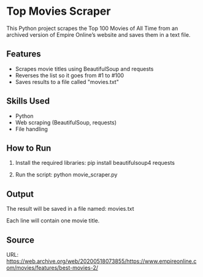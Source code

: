 # Top Movies Scraper

This Python project scrapes the Top 100 Movies of All Time from an archived version of Empire Online’s website and saves them in a text file.

## Features

- Scrapes movie titles using BeautifulSoup and requests
- Reverses the list so it goes from #1 to #100
- Saves results to a file called "movies.txt"

## Skills Used

- Python
- Web scraping (BeautifulSoup, requests)
- File handling

## How to Run

1. Install the required libraries:
   pip install beautifulsoup4 requests

2. Run the script:
   python movie_scraper.py

## Output

The result will be saved in a file named:
movies.txt

Each line will contain one movie title.

## Source

URL: https://web.archive.org/web/20200518073855/https://www.empireonline.com/movies/features/best-movies-2/
